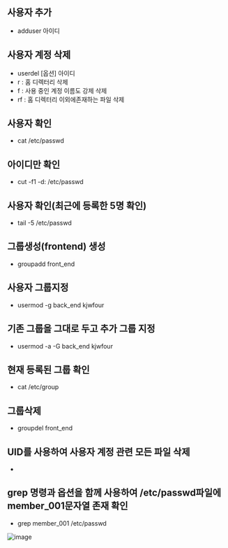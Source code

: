 ## 사용자 추가
* adduser 아이디

## 사용자 계정 삭제
* userdel [옵션] 아이디
* r : 홈 디렉터리 삭제
* f : 사용 중인 계정 이름도 강제 삭제
* rf : 홈 디렉터리 이외에존재하는 파일 삭제

## 사용자 확인
* cat /etc/passwd

## 아이디만 확인
* cut -f1 -d: /etc/passwd

## 사용자 확인(최근에 등록한 5명 확인)
* tail -5 /etc/passwd

## 그룹생성(frontend) 생성
* groupadd front_end

## 사용자 그룹지정
* usermod -g back_end kjwfour

## 기존 그룹을 그대로 두고 추가 그룹 지정
* usermod -a -G back_end kjwfour

## 현재 등록된 그룹 확인
* cat /etc/group

## 그룹삭제
* groupdel front_end 

## UID를 사용하여 사용자 계정 관련 모든 파일 삭제
*

## grep 명령과 옵션을 함께 사용하여 /etc/passwd파일에 member_001문자열 존재 확인
* grep member_001 /etc/passwd

![image](https://user-images.githubusercontent.com/58898466/145737336-8989073b-c345-493b-8cfd-bbdccd630e8b.png)
